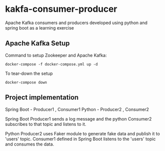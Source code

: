 # kakfa-consumer-producer
Apache Kafka consumers and producers developed using python and spring boot as a learning exercise

## Apache Kafka Setup 

Command to setup Zookeeper and Apache Kafka: 
```
docker-compose -f docker-compose.yml up -d
```

To tear-down the setup

```
docker-compose down
```

## Project implementation

Spring Boot - Producer1 , Consumer1
Python      - Producer2 , Consumer2

Spring Boot Producer1 sends a log message and the python Consumer2 subscribes to that topic and listens to it.

Python Producer2 uses Faker module to generate fake data and publish it to 'users' topic. Consumer1 defined in Spring Boot listens to the 'users' topic and consumes the data.

